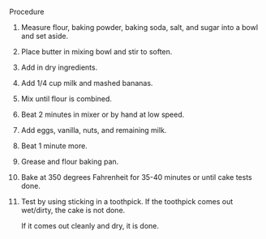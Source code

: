 Procedure

1. Measure flour, baking powder, baking soda, salt, and sugar into a bowl and set aside. 

2. Place butter in mixing bowl and stir to soften.

3. Add in dry ingredients.

4. Add 1/4 cup milk and mashed bananas.

5. Mix until flour is combined. 

6. Beat 2 minutes in mixer or by hand at low speed.

7. Add eggs, vanilla, nuts, and remaining milk. 

8. Beat 1 minute more.

9. Grease and flour baking pan.

10. Bake at 350 degrees Fahrenheit for 35-40 minutes or until cake tests done.

11. Test by using sticking in a toothpick. If the toothpick comes out wet/dirty, the cake is not done. 

    If it comes out cleanly and dry, it is done.

